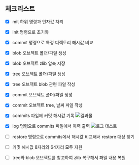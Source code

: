 ## 체크리스트

- [x] mit 하위 명령과 인자값 처리

- [x] init 명령으로 초기화

- [x] commit 명령으로 특정 디렉토리 해시값 비교

- [x] blob 오브젝트 폴더/파일 생성

- [x] blob 오브젝트 zlib 압축 저장

- [x] tree 오브젝트 폴더/파일 생성

- [x] tree 오브젝트 blob 관련 파일 작성

- [x] commit 오브젝트 폴더/파일 생성

- [x] commit 오브젝트 tree, 날짜 파일 작성

- [x] commits 파일에 커밋 해시값 기록
![결과물](https://user-images.githubusercontent.com/61281128/182494851-ee8eeb3c-5646-49d1-aed5-288760734302.PNG)

- [x] log 명령으로 commits 파일에서 이력 출력
![로그 테스트](https://user-images.githubusercontent.com/61281128/182494823-3892d044-1a96-4f30-9627-9e75641d70e1.PNG)

- [ ] restore 명령으로 commits에서 해시값 비교해서 restore 대상 찾기

- [ ] 커밋 해시값 8자리와 64자리 모두 지원

- [ ] tree와 blob 오브젝트를 참고하여 zlib 복구해서 파일 내용 복원
